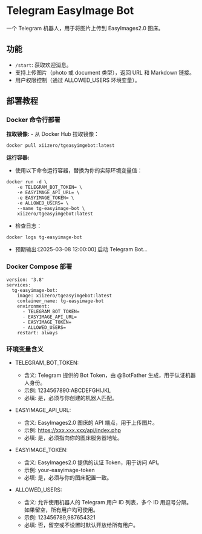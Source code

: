 # Telegram EasyImage Bot

一个 Telegram 机器人，用于将图片上传到 EasyImages2.0 图床。

## 功能
- `/start`: 获取欢迎消息。
- 支持上传图片（photo 或 document 类型），返回 URL 和 Markdown 链接。
- 用户权限控制（通过 ALLOWED_USERS 环境变量）。

## 部署教程
### Docker 命令行部署
**拉取镜像:**
     - 从 Docker Hub 拉取镜像：

```
docker pull xiizero/tgeasyimgebot:latest
```

**运行容器:**
   - 使用以下命令运行容器，替换为你的实际环境变量值：

```
docker run -d \
    -e TELEGRAM_BOT_TOKEN= \
    -e EASYIMAGE_API_URL= \
    -e EASYIMAGE_TOKEN= \
    -e ALLOWED_USERS= \
    --name tg-easyimage-bot \
    xiizero/tgeasyimgebot:latest

```
   - 检查日志：
```
docker logs tg-easyimage-bot
```

   - 预期输出:[2025-03-08 12:00:00] 启动 Telegram Bot...

### Docker Compose 部署
```
version: '3.8'
services:
  tg-easyimage-bot:
    image: xiizero/tgeasyimgebot:latest
    container_name: tg-easyimage-bot
    environment:
      - TELEGRAM_BOT_TOKEN=
      - EASYIMAGE_API_URL=
      - EASYIMAGE_TOKEN=
      - ALLOWED_USERS=
    restart: always
```

### 环境变量含义

- TELEGRAM_BOT_TOKEN:
  - 含义: Telegram 提供的 Bot Token，由 @BotFather 生成，用于认证机器人身份。
  - 示例: 1234567890:ABCDEFGHIJKL
  - 必填: 是，必须与你创建的机器人匹配。

- EASYIMAGE_API_URL:
  - 含义: EasyImages2.0 图床的 API 端点，用于上传图片。
  - 示例: https://xxx.xxx.xxx/api/index.php
  - 必填: 是，必须指向你的图床服务器地址。

- EASYIMAGE_TOKEN:
  - 含义: EasyImages2.0 提供的认证 Token，用于访问 API。
  - 示例: your-easyimage-token
  - 必填: 是，必须与你的图床配置一致。

- ALLOWED_USERS:
  - 含义: 允许使用机器人的 Telegram 用户 ID 列表，多个 ID 用逗号分隔。如果留空，所有用户均可使用。
  - 示例: 123456789,987654321
  - 必填: 否，留空或不设置时默认开放给所有用户。
